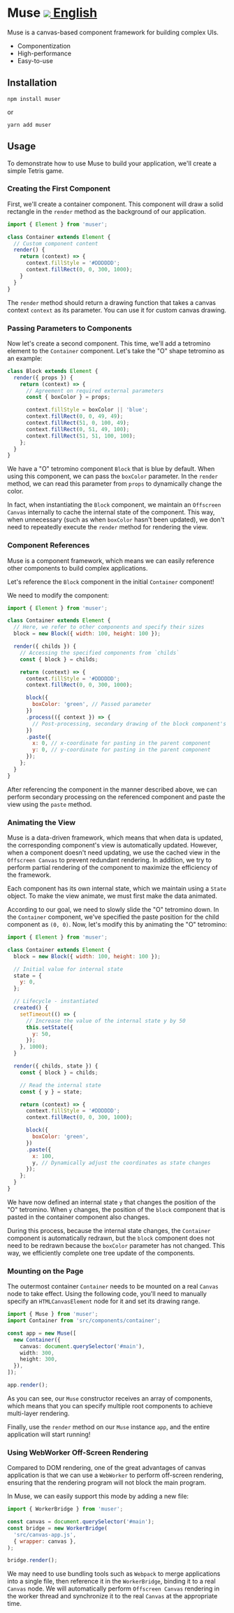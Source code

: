 # Muse <a href="https://www.npmjs.com/package/muser">   <img src="https://img.shields.io/npm/v/muser"/> </a>  [English](https://github.com/ymssx/muse/blob/master/README.md)

Muse is a canvas-based component framework for building complex UIs. 

- Componentization
- High-performance
- Easy-to-use

## Installation

```shell
npm install muser
```

or

```shell
yarn add muser
```

## Usage

To demonstrate how to use Muse to build your application, we'll create a simple Tetris game.

### Creating the First Component

First, we'll create a container component. This component will draw a solid rectangle in the `render` method as the background of our application.

```js
import { Element } from 'muser';

class Container extends Element {
  // Custom component content
  render() {
    return (context) => {
      context.fillStyle = '#DDDDDD';
      context.fillRect(0, 0, 300, 1000);
    }
  }
}
```

The `render` method should return a drawing function that takes a canvas context `context` as its parameter. You can use it for custom canvas drawing.

### Passing Parameters to Components

Now let's create a second component. This time, we'll add a tetromino element to the `Container` component. Let's take the "O" shape tetromino as an example:

```js
class Block extends Element {
  render({ props }) {
    return (context) => {
      // Agreement on required external parameters
      const { boxColor } = props;

      context.fillStyle = boxColor || 'blue';
      context.fillRect(0, 0, 49, 49);
      context.fillRect(51, 0, 100, 49);
      context.fillRect(0, 51, 49, 100);
      context.fillRect(51, 51, 100, 100);
    };
  }
}
```

We have a "O" tetromino component `Block` that is blue by default. When using this component, we can pass the `boxColor` parameter. In the `render` method, we can read this parameter from `props` to dynamically change the color.

In fact, when instantiating the `Block` component, we maintain an `Offscreen Canvas` internally to cache the internal state of the component. This way, when unnecessary (such as when `boxColor` hasn't been updated), we don't need to repeatedly execute the `render` method for rendering the view.

### Component References

Muse is a component framework, which means we can easily reference other components to build complex applications.

Let's reference the `Block` component in the initial `Container` component!

We need to modify the component:

```js
import { Element } from 'muser';

class Container extends Element {
  // Here, we refer to other components and specify their sizes
  block = new Block({ width: 100, height: 100 });

  render({ childs }) {
    // Accessing the specified components from `childs`
    const { block } = childs;

    return (context) => {
      context.fillStyle = '#DDDDDD';
      context.fillRect(0, 0, 300, 1000);

      block({
        boxColor: 'green', // Passed parameter
      })
      .process(({ context }) => {
        // Post-processing, secondary drawing of the block component's view.
      })
      .paste({
        x: 0, // x-coordinate for pasting in the parent component
        y: 0, // y-coordinate for pasting in the parent component
      });
    };
  }
}
```

After referencing the component in the manner described above, we can perform secondary processing on the referenced component and paste the view using the `paste` method.

### Animating the View

Muse is a data-driven framework, which means that when data is updated, the corresponding component's view is automatically updated. However, when a component doesn't need updating, we use the cached view in the `Offscreen Canvas` to prevent redundant rendering. In addition, we try to perform partial rendering of the component to maximize the efficiency of the framework.

Each component has its own internal state, which we maintain using a `State` object. To make the view animate, we must first make the data animated.

According to our goal, we need to slowly slide the "O" tetromino down. In the `Container` component, we've specified the paste position for the child component as `(0, 0)`. Now, let's modify this by animating the "O" tetromino:  

```js
import { Element } from 'muser';

class Container extends Element {
  block = new Block({ width: 100, height: 100 });

  // Initial value for internal state
  state = {
    y: 0,
  };

  // Lifecycle - instantiated
  created() {
    setTimeout(() => {
      // Increase the value of the internal state y by 50
      this.setState({
        y: 50,
      });
    }, 1000);
  }

  render({ childs, state }) {
    const { block } = childs;

    // Read the internal state
    const { y } = state;

    return (context) => {
      context.fillStyle = '#DDDDDD';
      context.fillRect(0, 0, 300, 1000);

      block({
        boxColor: 'green',
      })
      .paste({
        x: 100,
        y, // Dynamically adjust the coordinates as state changes
      });
    };
  }
}
```

We have now defined an internal state `y` that changes the position of the "O" tetromino. When `y` changes, the position of the `block` component that is pasted in the container component also changes.

During this process, because the internal state changes, the `Container` component is automatically redrawn, but the `block` component does not need to be redrawn because the `boxColor` parameter has not changed. This way, we efficiently complete one tree update of the components.

### Mounting on the Page

The outermost container `Container` needs to be mounted on a real `Canvas` node to take effect. Using the following code, you'll need to manually specify an `HTMLCanvasElement` node for it and set its drawing range.

```ts
import { Muse } from 'muser';
import Container from 'src/components/container';

const app = new Muse([
  new Container({
    canvas: document.querySelector('#main'),
    width: 300,
    height: 300,
  }),
]);

app.render();
```

As you can see, our `Muse` constructor receives an array of components, which means that you can specify multiple root components to achieve multi-layer rendering.

Finally, use the `render` method on our `Muse` instance `app`, and the entire application will start running!

### Using WebWorker Off-Screen Rendering

Compared to DOM rendering, one of the great advantages of canvas application is that we can use a `WebWorker` to perform off-screen rendering, ensuring that the rendering program will not block the main program.

In Muse, we can easily support this mode by adding a new file:

```js
import { WorkerBridge } from 'muser';

const canvas = document.querySelector('#main');
const bridge = new WorkerBridge(
  'src/canvas-app.js',
  { wrapper: canvas },
);

bridge.render();
```

We may need to use bundling tools such as `Webpack` to merge applications into a single file, then reference it in the `WorkerBridge`, binding it to a real `Canvas` node. We will automatically perform `Offscreen Canvas` rendering in the worker thread and synchronize it to the real `Canvas` at the appropriate time.
